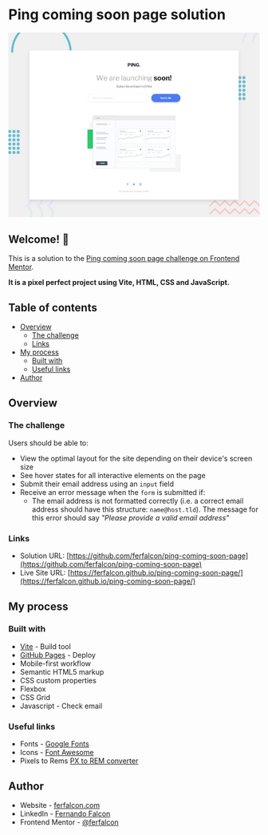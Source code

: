 # Ping coming soon page solution

![Design preview for the Ping coming soon page coding challenge](preview.jpg)

## Welcome! 👋

This is a solution to the [Ping coming soon page challenge on Frontend Mentor](https://www.frontendmentor.io/challenges/ping-single-column-coming-soon-page-5cadd051fec04111f7b848da).

**It is a pixel perfect project using Vite, HTML, CSS and JavaScript.**

## Table of contents

- [Overview](#overview)
  - [The challenge](#the-challenge)
  - [Links](#links)
- [My process](#my-process)
  - [Built with](#built-with)
  - [Useful links](#useful-links)
- [Author](#author)

## Overview

### The challenge

Users should be able to:

- View the optimal layout for the site depending on their device's screen size
- See hover states for all interactive elements on the page
- Submit their email address using an `input` field
- Receive an error message when the `form` is submitted if:
	- The email address is not formatted correctly (i.e. a correct email address should have this structure: `name@host.tld`). The message for this error should say *"Please provide a valid email address"*

### Links

- Solution URL: [https://github.com/ferfalcon/ping-coming-soon-page](https://github.com/ferfalcon/ping-coming-soon-page)
- Live Site URL: [https://ferfalcon.github.io/ping-coming-soon-page/](https://ferfalcon.github.io/ping-coming-soon-page/)

## My process

### Built with

- [Vite](https://vite.dev//) - Build tool
- [GitHub Pages](https://pages.github.com/) - Deploy
- Mobile-first workflow
- Semantic HTML5 markup
- CSS custom properties
- Flexbox
- CSS Grid
- Javascript - Check email

### Useful links

- Fonts - [Google Fonts](https://fonts.google.com/)
- Icons - [Font Awesome](https://fontawesome.com/)
- Pixels to Rems [PX to REM converter](https://nekocalc.com/px-to-rem-converter)

## Author

- Website - [ferfalcon.com](http://ferfalcon.com/)
- LinkedIn - [Fernando Falcon](https://www.linkedin.com/in/fernandofalcon/)
- Frontend Mentor - [@ferfalcon](https://www.frontendmentor.io/profile/ferfalcon/)
